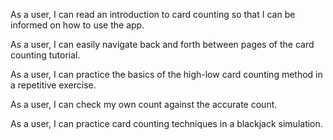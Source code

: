 As a user, I can read an introduction to card counting so that I can be informed on how to use the app.

As a user, I can easily navigate back and forth between pages of the card counting tutorial.

As a user, I can practice the basics of the high-low card counting method in a repetitive exercise.

As a user, I can check my own count against the accurate count.

As a user, I can practice card counting techniques in a blackjack simulation.
